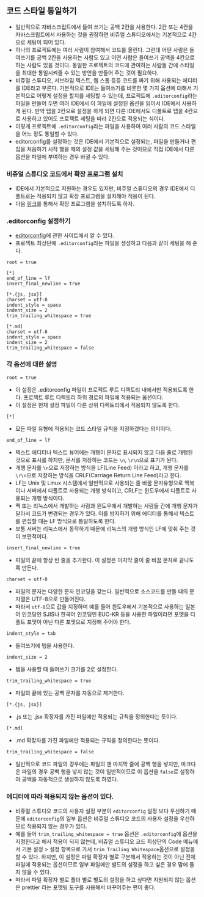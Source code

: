## 코드 스타일 통일하기
- 일반적으로 자바스크립트에서 들여 쓰기는 공백 2칸을 사용한다. 2칸 또는 4칸을 자바스크립트에서 사용하는 것을 권장하면 비쥬얼 스튜디오에서는 기본적으로 4칸으로 세팅이 되어 있다.
- 하나의 프로젝트에는 여러 사람이 참여해서 코드를 올린다. 그런데 어떤 사람은 들여쓰기를 공백 2칸을 사용하는 사람도 있고 어떤 사람은 들여쓰기 공백을 4칸으로 하는 사람도 있을 것이다. 동일한 프로젝트의 코드에 관여하는 사람들 간에 스타일을 최대한 통일시켜줄 수 있는 방안을 만들어 주는 것이 필요하다.
- 비쥬얼 스튜디오, 서브라임 텍스트, 웹 스톰 등등 코드를 짜기 위해 사용되는 에디터를 IDE라고 부른다. 기본적으로 IDE는 들여쓰기를 비롯한 몇 가지 옵션에 대해서 기본적으로 어떻게 설정을 할지를 세팅할 수 있는데, 프로젝트에 `.editorconfig`라는 파일을 만들어 두면 여러 IDE에서 이 파일에 설정된 옵션을 읽어서 IDE에서 사용하게 된다. 만약 탭을 2칸으로 설정을 하게 되면 다른 IDE에서도 디폴트로 탭을 4칸으로 사용하고 있어도 프로젝트 세팅을 따라 2칸으로 적용되는 식이다.
- 이렇게 프로젝트에 `.editorconfig`라는 파일을 사용하여 여러 사람의 코드 스타일을 어느 정도 통일할 수 있다.
- editorconfig를 설정하는 것은 IDE에서 기본적으로 설정되는, 파일을 만들거나 편집을 처음하기 시작 했을 때의 설정 값을 세팅해 주는 것이므로 직접 IDE에서 다른 옵션을 파일에 부여하는 경우 바뀔 수 있다.

### 비쥬얼 스튜디오 코드에서 확장 프로그램 설치
- IDE에서 기본적으로 지원하는 경우도 있지만, 비쥬얼 스튜디오의 경우 IDE에서 디폴트로는 적용되지 않고 확장 프로그램을 설치해야 적용이 된다.
- 다음 [링크](https://marketplace.visualstudio.com/items?itemName=EditorConfig.EditorConfig)를 통해서 확장 프로그램을 설치하도록 하자.

### .editorconfig 설정하기
- [editorconfig](https://editorconfig.org/)에 관한 사이트에서 알 수 있다.
- 프로젝트 최상단에 `.editorconfig`라는 파일을 생성하고 다음과 같이 세팅을 해 준다.
```
root = true

[*]
end_of_line = lf
insert_final_newline = true

[*.{js, jsx}]
charset = utf-8
indent_style = space
indent_size = 2
trim_trailing_whitespace = true

[*.md]
charset = utf-8
indent_style = space
indent_size = 2
trim_trailing_whitespace = false
```

### 각 옵션에 대한 설명
`root = true`
- 이 설정은 .editorconfig 파일이 프로젝트 루트 디렉토리 내에서만 적용되도록 한다. 프로젝트 루트 디렉토리 하위 경로의 파일에 적용되는 옵션이다.
- 이 설정은 현재 설정 파일이 다른 상위 디렉토리에서 적용되지 않도록 한다.

`[*]`
- 모든 파일 유형에 적용되는 코드 스타일 규칙을 지정하겠다는 의미이다.

`end_of_line = lf`
- 텍스트 에디터나 텍스트 뷰어에는 개행이 문자로 표시되지 않고 다음 줄로 개행된 것으로 표시를 하지만, 문서를 저장하는 코드는 `\n`, `\r\n`으로 표기가 된다.
- 개행 문자를 `\n`으로 저장하는 방식을 LF(Line Feed) 이라고 하고, 개행 문자를 `\r\n`으로 저장하는 방식을 CRLF(Carriage Return Line Feed)라고 한다.
- LF는 Unix 및 Linux 시스템에서 일반적으로 사용되는 줄 바꿈 문자유형으로 맥북이나 서버에서 디폴트로 사용되는 개행 방식이고, CRLF는 윈도우에서 디폴트로 사용되는 개행 방식이다.
- 맥 또는 리눅스에서 개발하는 사람과 윈도우에서 개발하는 사람들 간에 개행 문자가 달라서 코드가 변경되는 경우가 있다. 이를 방지하기 위해 에디터를 통해서 텍스트를 편집할 때는 LF 방식으로 통일하도록 한다.
- 보통 서버는 리눅스에서 동작하기 때문에 리눅스의 개행 방식인 LF에 맞춰 주는 것이 보편적이다.

`insert_final_newline = true`
- 파일의 끝에 항상 빈 줄을 추가한다. 이 설정은 마지막 줄이 줄 바꿈 문자로 끝나도록 만든다.

`charset = utf-8`
- 파일의 문자는 다양한 문자 인코딩을 갖는다. 일반적으로 소스코드를 만들 때의 문자열은 UTF-8으로 만들어진다.
- 따라서 `utf-8`으로 값을 지정하며 예를 들어 윈도우에서 기본적으로 사용하는 일본어 인코딩인 SJIS나 한국어 인코딩인 EUC-KR 등을 사용한 파일이라면 포멧을 디폴트 포멧이 아닌 다른 포멧으로 지정해 주어야 한다.

`indent_style = tab`
- 들여쓰기에 탭을 사용한다.

`indent_size = 2`
- 탭을 사용할 때 들여쓰기 크기를 2로 설정한다.

`trim_trailing_whitespace = true`
- 파일의 끝에 있는 공백 문자를 자동으로 제거한다.

`[*.{js, jsx}]`
- .js 또는 .jsx 확장자를 가진 파일에만 적용되는 규칙을 정의한다는 뜻이다.

`[*.md]`
- .md 확장자를 가진 파일에만 적용되는 규칙을 정의한다는 뜻이다.

`trim_trailing_whitespace = false`
- 일반적으로 코드 파일의 경우에는 파일의 맨 마지막 줄에 공백 행을 넣지만, 마크다운 파일의 경우 공백 행을 넣지 않는 것이 일반적이므로 이 옵션을 `false`로 설정하여 공백을 자동적으로 생성하지 않도록 하였다.

### 에디터에 따라 적용되지 않는 옵션이 있다.
- 비쥬얼 스튜디오 코드의 사용자 설정 부분이 `editorconfig` 설정 보다 우선하기 때문에 `editorconfig`의 일부 옵션은 비쥬얼 스튜디오 코드의 사용자 설정을 우선하므로 적용되지 않는 경우가 있다. 
- 예를 들어 `trim_trailing_whitespace = true` 옵션은 `.editorconfig`에 옵션을 지정한다고 해서 적용이 되지 않는데, 비쥬얼 스튜디오 코드 최상단의 Code 메뉴에서 기본 설정 > 설정 항목으로 가서 `trim Trailing Whitespace`옵션으로 설정을 할 수 있다. 하지만, 이 설정은 파일 확장자 별로 구분해서 적용하는 것이 아닌 전체 파일에 적용되는 옵션이므로 일부 파일에만 별도의 설정을 하고 싶은 경우 맘에 들지 않을 수 있다.
- 따라서 파일 확장자 별로 폴더 별로 별도의 설정을 하고 싶다면 지원되지 않는 옵션은 prettier 라는 포멧팅 도구를 사용해서 바꾸어주는 편이 좋다.
